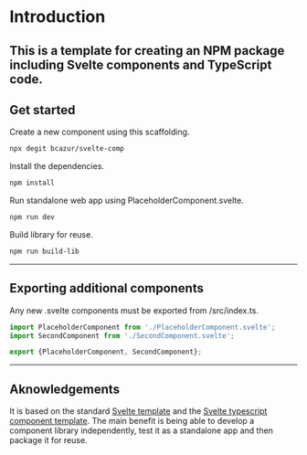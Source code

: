 # Introduction
This is a template for creating an NPM package including Svelte components and TypeScript code. 
---

## Get started

Create a new component using this scaffolding.
```bash
npx degit bcazur/svelte-comp
```

Install the dependencies.
```bash
npm install
```

Run standalone web app using PlaceholderComponent.svelte.
```bash
npm run dev
```

Build library for reuse.
```bash
npm run build-lib
```
---
 
## Exporting additional components

Any new .svelte components must be exported from /src/index.ts.

```js
import PlaceholderComponent from './PlaceholderComponent.svelte';
import SecondComponent from './SecondComponent.svelte';

export {PlaceholderComponent, SecondComponent};
```

---
## Aknowledgements
It is based on the standard [Svelte template](https://github.com/sveltejs/template) and the [Svelte typescript component template](https://github.com/mattjennings/svelte-typescript-component-template). The main benefit is being able to develop a component library independently, test it as a standalone app and then package it for reuse.
